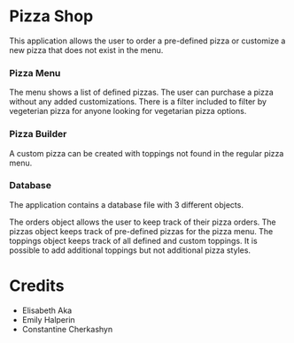 # Pizza Shop

This application allows the user to order a pre-defined pizza or customize a new pizza that does not exist in the menu.

### Pizza Menu

The menu shows a list of defined pizzas. The user can purchase a pizza without any added customizations.
There is a filter included to filter by vegeterian pizza for anyone looking for vegetarian pizza options.

### Pizza Builder

A custom pizza can be created with toppings not found in the regular pizza menu.

### Database

The application contains a database file with 3 different objects.

The orders object allows the user to keep track of their pizza orders.
The pizzas object keeps track of pre-defined pizzas for the pizza menu.
The toppings object keeps track of all defined and custom toppings.
It is possible to add additional toppings but not additional pizza styles.

# Credits

- Elisabeth Aka
- Emily Halperin
- Constantine Cherkashyn
